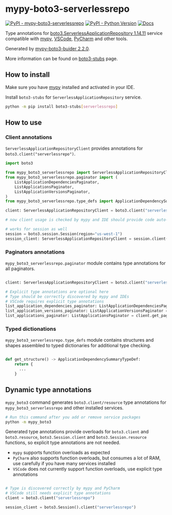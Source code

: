 # mypy-boto3-serverlessrepo

[![PyPI - mypy-boto3-serverlessrepo](https://img.shields.io/pypi/v/mypy-boto3-serverlessrepo.svg?color=blue)](https://pypi.org/project/mypy-boto3-serverlessrepo)
[![PyPI - Python Version](https://img.shields.io/pypi/pyversions/mypy-boto3-serverlessrepo.svg?color=blue)](https://pypi.org/project/mypy-boto3-serverlessrepo)
[![Docs](https://img.shields.io/readthedocs/mypy-boto3-builder.svg?color=blue)](https://mypy-boto3-builder.readthedocs.io/)

Type annotations for
[boto3.ServerlessApplicationRepository 1.14.11](https://boto3.amazonaws.com/v1/documentation/api/1.14.11/reference/services/serverlessrepo.html#ServerlessApplicationRepository) service
compatible with [mypy](https://github.com/python/mypy), [VSCode](https://code.visualstudio.com/),
[PyCharm](https://www.jetbrains.com/pycharm/) and other tools.

Generated by [mypy-boto3-buider 2.2.0](https://github.com/vemel/mypy_boto3_builder).

More information can be found on [boto3-stubs](https://pypi.org/project/boto3-stubs/) page.

## How to install

Make sure you have [mypy](https://github.com/python/mypy) installed and activated in your IDE.

Install `boto3-stubs` for `ServerlessApplicationRepository` service.

```bash
python -m pip install boto3-stubs[serverlessrepo]
```

## How to use

### Client annotations

`ServerlessApplicationRepositoryClient` provides annotations for `boto3.client("serverlessrepo")`.

```python
import boto3

from mypy_boto3_serverlessrepo import ServerlessApplicationRepositoryClient
from mypy_boto3_serverlessrepo.paginator import (
    ListApplicationDependenciesPaginator,
    ListApplicationsPaginator,
    ListApplicationVersionsPaginator,
)
from mypy_boto3_serverlessrepo.type_defs import ApplicationDependencySummaryTypeDef, ...

client: ServerlessApplicationRepositoryClient = boto3.client("serverlessrepo")

# now client usage is checked by mypy and IDE should provide code auto-complete

# works for session as well
session = boto3.session.Session(region="us-west-1")
session_client: ServerlessApplicationRepositoryClient = session.client("serverlessrepo")
```

### Paginators annotations

`mypy_boto3_serverlessrepo.paginator` module contains type annotations for all paginators.

```python

client: ServerlessApplicationRepositoryClient = boto3.client("serverlessrepo")

# Explicit type annotations are optional here
# Type should be correctly discovered by mypy and IDEs
# VSCode requires explicit type annotations
list_application_dependencies_paginator: ListApplicationDependenciesPaginator = client.get_paginator("list_application_dependencies")
list_application_versions_paginator: ListApplicationVersionsPaginator = client.get_paginator("list_application_versions")
list_applications_paginator: ListApplicationsPaginator = client.get_paginator("list_applications")
```







### Typed dictionations

`mypy_boto3_serverlessrepo.type_defs` module contains structures and shapes assembled
to typed dictionaries for additional type checking.

```python

def get_structure() -> ApplicationDependencySummaryTypeDef:
    return {
      ...
    }
```


## Dynamic type annotations

`mypy_boto3` command generates `boto3.client/resource` type annotations for
`mypy_boto3_serverlessrepo` and other installed services.

```bash
# Run this command after you add or remove service packages
python -m mypy_boto3
```

Generated type annotations provide overloads for `boto3.client` and `boto3.resource`,
`boto3.Session.client` and `boto3.Session.resource` functions,
so explicit type annotations are not needed.

- `mypy` supports function overloads as expected
- `PyCharm` also supports function overloads, but consumes a lot of RAM, use carefully if you have many services installed
- `VSCode` does not currently support function overloads, use explicit type annotations

```python

# Type is discovered correctly by mypy and PyCharm
# VSCode still needs explicit type annotations
client = boto3.client("serverlessrepo")

session_client = boto3.Session().client("serverlessrepo")
```
